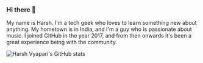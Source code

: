 ### Hi there 👋

My name is Harsh. I'm a tech geek who loves to learn something new about anything. My hometown is in India, and I'm a guy who is passionate about music. I joined GitHub in the year 2017, and from then onwards it's been a great experience being with the community.


![Harsh Vyapari's GitHub stats](https://github-readme-stats.vercel.app/api?username=harshv1741&show_icons=true)

<!--
**harshv1741/harshv1741** is a ✨ _special_ ✨ repository because its `README.md` (this file) appears on your GitHub profile.

Here are some ideas to get you started:

- 🔭 I’m currently working on ...
- 🌱 I’m currently learning ...
- 👯 I’m looking to collaborate on ...
- 🤔 I’m looking for help with ...
- 💬 Ask me about ...
- 📫 How to reach me: ...
- 😄 Pronouns: ...
- ⚡ Fun fact: ...
-->
